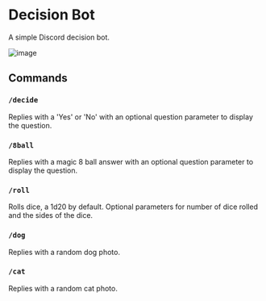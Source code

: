 # Decision Bot

A simple Discord decision bot.

![image](https://user-images.githubusercontent.com/95392008/230225461-298d5c88-01b7-4c3b-9252-2e605d9032cd.png)

## Commands

### `/decide`

Replies with a 'Yes' or 'No' with an optional question parameter to display the question.

### `/8ball`

Replies with a magic 8 ball answer with an optional question parameter to display the question.

### `/roll`

Rolls dice, a 1d20 by default. Optional parameters for number of dice rolled and the sides of the dice.

### `/dog`

Replies with a random dog photo.

### `/cat`

Replies with a random cat photo.

